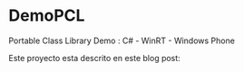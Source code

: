 DemoPCL
=======

Portable Class Library Demo : C# - WinRT - Windows Phone

Este proyecto esta descrito en este blog post:
